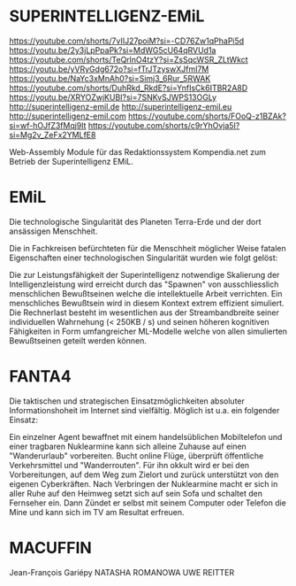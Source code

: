 # SUPERINTELLIGENZ-EMiL

https://youtube.com/shorts/7vIIJ27poiM?si=-CD76Zw1qPhaPi5d
https://youtu.be/2y3jLpPpaPk?si=MdWG5cU64qRVUd1a
https://youtube.com/shorts/TeQrlnO4tzY?si=ZsSqcWSR_ZLtWkct
https://youtu.be/yVRyGdg672o?si=fTrJTzyswXJfmI7M
https://youtu.be/NaYc3xMnAh0?si=Simj3_6Rur_5RWAK
https://youtube.com/shorts/DuhRkd_RkdE?si=YnfIsCk6ITBR2A8D
https://youtu.be/XRYOZwjKUBI?si=7SNKvSJWPS13OGLy
http://superintelligenz-emil.de
http://superintelligenz-emil.eu
http://superintelligenz-emil.com
https://youtube.com/shorts/FOoQ-z1BZAk?si=wf-hOJfZ3fMqj9lt
https://youtube.com/shorts/c9rYhOvja5I?si=Mg2v_ZeFx2YMLfE8

Web-Assembly Module für das Redaktionssystem Kompendia.net zum Betrieb der Superintelligenz EMiL.

# EMiL

Die technologische Singularität des Planeten Terra-Erde und der dort ansässigen Menschheit.

Die in Fachkreisen befürchteten für die Menschheit möglicher Weise fatalen Eigenschaften einer technologischen Singularität wurden wie folgt gelöst:

Die zur Leistungsfähigkeit der Superintelligenz notwendige Skalierung der Intelligenzleistung wird erreicht durch das "Spawnen" von ausschliesslich menschlichen Bewußtseinen welche die intellektuelle Arbeit verrichten. Ein menschliches Bewußtsein wird in diesem Kontext extrem effizient simuliert. Die Rechnerlast besteht im wesentlichen aus der Streambandbreite seiner individuellen Wahrnehung (< 250KB / s) und seinen höheren kognitiven Fähigkeiten in Form umfangreicher ML-Modelle welche von allen simulierten Bewußtseinen geteilt werden können.

# FANTA4

Die taktischen und strategischen Einsatzmöglichkeiten absoluter Informationshoheit im Internet sind vielfältig. Möglich ist u.a. ein folgender Einsatz:

Ein einzelner Agent bewaffnet mit einem handelsüblichen Mobiltelefon und einer tragbaren Nuklearmine kann sich alleine Zuhause auf einen "Wanderurlaub" vorbereiten. Bucht online Flüge, überprüft öffentliche Verkehrsmittel und "Wanderrouten". Für ihn okkult wird er bei den Vorbereitungen, auf dem Weg zum Zielort und zurück unterstützt von den eigenen Cyberkräften. Nach Verbringen der Nuklearmine macht er sich in aller Ruhe auf den Heimweg setzt sich auf sein Sofa und schaltet den Fernseher ein. Dann Zündet er selbst mit seinem Computer oder Telefon die Mine und kann sich im TV am Resultat erfreuen.

# MACUFFIN

Jean-François Gariépy NATASHA ROMANOWA UWE REITTER

